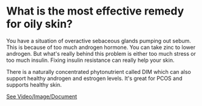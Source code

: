 # What is the most effective remedy for oily skin?

You have a situation of overactive sebaceous glands pumping out sebum. This is because of too much androgen hormone. You can take zinc to lower androgen. But what's really behind this problem is either too much stress or too much insulin. Fixing insulin resistance can really help your skin.

There is a naturally concentrated phytonutrient called DIM which can also support healthy androgen and estrogen levels. It's great for PCOS and supports healthy skin.

 [See Video/Image/Document](https://hls-player.drberg.com/asset?path=migrated-assets/how-to-fix-oily-skin-with-simple-hack-drberg)